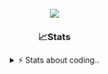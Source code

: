 <div align="center">
  
<p align="center">
  <img src="https://lanyard.cnrad.dev/api/1018290650602553364" />
</p>

### 📈Stats
<details>
    <summary> ⚡ Stats about coding.. </> </summary>
    <br/>

<!--START_SECTION:waka-->
![Code Time](http://img.shields.io/badge/Code%20Time-8%20hrs%2016%20mins-blue)

![Profile Views](http://img.shields.io/badge/Profile%20Views-136-blue)

**🐱 My GitHub Data** 

> 📦 856.9 kB Used in GitHub's Storage 
 > 
> 🏆 97 Contributions in the Year 2024
 > 
> 💼 Opted to Hire
 > 
> 📜 6 Public Repositories 
 > 
> 🔑 15 Private Repositories 
 > 
**I'm a Night 🦉** 

```text
🌞 Morning                34 commits          ██░░░░░░░░░░░░░░░░░░░░░░░   07.57 % 
🌆 Daytime                183 commits         ██████████░░░░░░░░░░░░░░░   40.76 % 
🌃 Evening                189 commits         ███████████░░░░░░░░░░░░░░   42.09 % 
🌙 Night                  43 commits          ██░░░░░░░░░░░░░░░░░░░░░░░   09.58 % 
```
📅 **I'm Most Productive on Sunday** 

```text
Monday                   21 commits          █░░░░░░░░░░░░░░░░░░░░░░░░   04.68 % 
Tuesday                  55 commits          ███░░░░░░░░░░░░░░░░░░░░░░   12.25 % 
Wednesday                85 commits          █████░░░░░░░░░░░░░░░░░░░░   18.93 % 
Thursday                 71 commits          ████░░░░░░░░░░░░░░░░░░░░░   15.81 % 
Friday                   46 commits          ███░░░░░░░░░░░░░░░░░░░░░░   10.24 % 
Saturday                 71 commits          ████░░░░░░░░░░░░░░░░░░░░░   15.81 % 
Sunday                   100 commits         ██████░░░░░░░░░░░░░░░░░░░   22.27 % 
```


📊 **This Week I Spent My Time On** 

```text
🕑︎ Time Zone: Europe/Berlin

💬 Programming Languages: 
JavaScript               3 hrs 42 mins       ███████████░░░░░░░░░░░░░░   44.78 % 
Lua                      3 hrs 22 mins       ██████████░░░░░░░░░░░░░░░   40.81 % 
JSON                     15 mins             █░░░░░░░░░░░░░░░░░░░░░░░░   03.07 % 
Other                    13 mins             █░░░░░░░░░░░░░░░░░░░░░░░░   02.62 % 
EJS                      12 mins             █░░░░░░░░░░░░░░░░░░░░░░░░   02.42 % 

🔥 Editors: 
VS Code                  8 hrs 16 mins       █████████████████████████   100.00 % 

🐱‍💻 Projects: 
acp.illusionrp.ro        3 hrs 38 mins       ███████████░░░░░░░░░░░░░░   43.91 % 
[gamemode]               2 hrs 13 mins       ███████░░░░░░░░░░░░░░░░░░   26.86 % 
resources                1 hr 12 mins        ████░░░░░░░░░░░░░░░░░░░░░   14.57 % 
sql.services             35 mins             ██░░░░░░░░░░░░░░░░░░░░░░░   07.21 % 
[DL]-Arcus_v1.3          16 mins             █░░░░░░░░░░░░░░░░░░░░░░░░   03.32 % 

💻 Operating System: 
Windows                  8 hrs 16 mins       █████████████████████████   100.00 % 
```

**I Mostly Code in JavaScript** 

```text
JavaScript               7 repos             ██████████░░░░░░░░░░░░░░░   38.89 % 
Lua                      3 repos             ████░░░░░░░░░░░░░░░░░░░░░   16.67 % 
Python                   3 repos             ████░░░░░░░░░░░░░░░░░░░░░   16.67 % 
TypeScript               2 repos             ███░░░░░░░░░░░░░░░░░░░░░░   11.11 % 
HTML                     1 repo              █░░░░░░░░░░░░░░░░░░░░░░░░   05.56 % 
```




 Last Updated on 05/06/2024 20:37:12 UTC
<!--END_SECTION:waka-->
</details>
